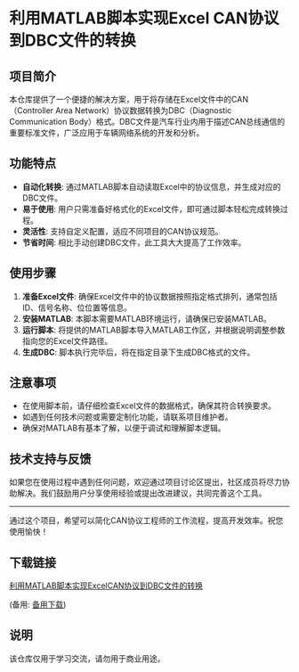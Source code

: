 # 利用MATLAB脚本实现Excel CAN协议到DBC文件的转换

## 项目简介
本仓库提供了一个便捷的解决方案，用于将存储在Excel文件中的CAN（Controller Area Network）协议数据转换为DBC（Diagnostic Communication Body）格式。DBC文件是汽车行业内用于描述CAN总线通信的重要标准文件，广泛应用于车辆网络系统的开发和分析。

## 功能特点
- **自动化转换**: 通过MATLAB脚本自动读取Excel中的协议信息，并生成对应的DBC文件。
- **易于使用**: 用户只需准备好格式化的Excel文件，即可通过脚本轻松完成转换过程。
- **灵活性**: 支持自定义配置，适应不同项目的CAN协议规范。
- **节省时间**: 相比手动创建DBC文件，此工具大大提高了工作效率。

## 使用步骤
1. **准备Excel文件**: 确保Excel文件中的协议数据按照指定格式排列，通常包括ID、信号名称、位位置等信息。
2. **安装MATLAB**: 本脚本需要MATLAB环境运行，请确保已安装MATLAB。
3. **运行脚本**: 将提供的MATLAB脚本导入MATLAB工作区，并根据说明调整参数指向您的Excel文件路径。
4. **生成DBC**: 脚本执行完毕后，将在指定目录下生成DBC格式的文件。

## 注意事项
- 在使用脚本前，请仔细检查Excel文件的数据格式，确保其符合转换要求。
- 如遇到任何技术问题或需要定制化功能，请联系项目维护者。
- 确保对MATLAB有基本了解，以便于调试和理解脚本逻辑。

## 技术支持与反馈
如果您在使用过程中遇到任何问题，欢迎通过项目讨论区提出，社区成员将尽力协助解决。我们鼓励用户分享使用经验或提出改进建议，共同完善这个工具。

---

通过这个项目，希望可以简化CAN协议工程师的工作流程，提高开发效率。祝您使用愉快！

## 下载链接
[利用MATLAB脚本实现ExcelCAN协议到DBC文件的转换](https://pan.quark.cn/s/8701b3b00ea2) 

(备用: [备用下载](https://pan.baidu.com/s/1DCMPFhGoz95Cp2egkUWtvQ?pwd=1234))

## 说明

该仓库仅用于学习交流，请勿用于商业用途。
